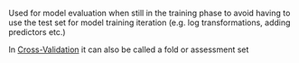 ---
---

Used for model evaluation when still in the training phase to avoid having to use the test set for model training iteration (e.g. log transformations, adding predictors etc.)

In [Cross-Validation](Cross-Validation.md) it can also be called a fold or assessment set
